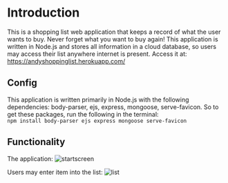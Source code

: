# Introduction
This is a shopping list web application that keeps a record of what the user wants to buy. Never forget what you want to buy again! This application is written in Node.js and stores all information in a cloud database, so users may access their list anywhere internet is present. Access it at: https://andyshoppinglist.herokuapp.com/
  
## Config
This application is written primarily in Node.js with the following dependencies: body-parser, ejs, express, mongoose, serve-favicon. So to get these packages, run the following in the terminal:  
```npm install body-parser ejs express mongoose serve-favicon```
  
## Functionality
The application:
![startscreen](screenshots/shoppinglistSS1.png)

Users may enter item into the list:
![list](screenshots/shoppinglistSS2.png)
